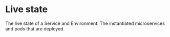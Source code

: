 # Live state

The live state of a Service and Environment. The instantiated microservices and pods that are deployed.
